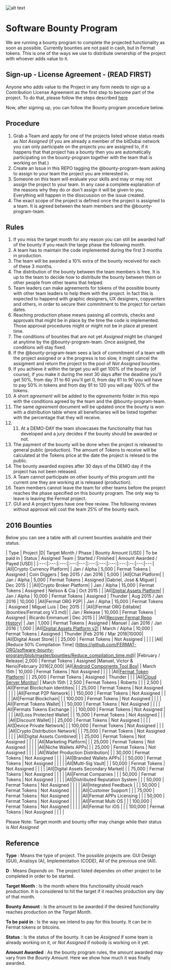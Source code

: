 ![alt text](https://github.com/bitDubai/media-kit/blob/master/MediaKit/Fermat%20Branding/Fermat%20Logotype/Fermat_Logo_3D.png "Fermat Logo")

# Software Bounty Program

We are running a bounty program to complete the projected functionality as soon as possible. Currently bounties are not paid in cash, but in Fermat tokens. This is one of the ways we use to distribute ownership of the project with whoever adds value to it. 

## Sign-up - License Agreement - (READ FIRST)
Anyone who adds value to the Project in any form needs to sign up a Contribution License Agreement as the first step to become part of the project. To do that, please follow the steps described [here](https://github.com/bitDubai/contribution-program/tree/master/license-agreements/README.md) 

Now, after signing up,  you can follow the Bounty program procedure below.

## Procedure

1. Grab a Team and apply for one of the projects listed whose status reads as _Not Assigned_ (if you are already a member of the bitDubai network you can only participate on the projects you are assigned to, if it happens that that project has a bounty then you are automatically participating on the bounty-program together with the team that is working on that.)
2. Create an Issue in this REPO tagging the @bounty-program-team asking to assign to your team the project you are interested in.
3. Someone on this team will evaluate your skills and may or may not assign the project to your team. In any case a complete explanation of the reasons why they do or don't assign it will be given to you. Everything will happen in the disscussion on the issue created.
4. The exact scope of the project is defined once the project is assigned to a team. It is agreed between the team members and the @bounty-program-team.

## Rules

1. If you miss the target month for any reason you can still be awarded half of the bounty if you reach the targe phase the following month.
2. A team has to maintain the code implemented during the first 3 months in production. 
3. The team will be awarded a 10% extra of the bounty received for each of these 3 months.
4. The distribution of the bounty between the team members is free. It is up to the team to decide how to distribute the bounty between them or other people from other teams that helped.
5. Team leaders can make agreements for tokens of the possible bounty with other team leaders to help them with the project. In fact this is expected to happend with graphic designers, UX designers, copywriters and others, in order to secure their commitment to the project for certain dates.
6. Reaching production phase means passing all controls, checks and approvals that might be in place by the time the code is implemented. Those approval procedures might or might not be in place at present time.
7. The conditions of bounties that are not yet _Assigned_ might be changed at anytime by the @bounty-program-team. Once assigned, the conditions will stay fixed.
8. If the @bounty-program-team sees a lack of commitment of a team with the project assigned or a the progress is too slow, it might cancel the assigment and return the project to the pool of _Not Assigned_ bounties.
9. If you achieve it within the target you will get 100% of the bounty (of course), if you make it during the next 30 days after the deadline you'll get 50%, from day 31 to 60 you'll get 0, from day 61 to 90 you will have to pay 50% in tokens and from day 91 to 120 you will pay 100% of the tokens.
10. A short _agreement_ will be added to the _agreements_ folder in this repo with the conditions agreed by the team and the @bounty-program-team.
11. The same _agreement_ document will be updated once the bounty is won with a distribution table where all beneficiaries will be listed together with the percentage that they will receive.
12. 11. At a DEMO-DAY the team showcases the functionality that has developed and a jury decides if the bounty should be awarded or not.
13. The payment of the bounty will be done when the project is released to general public (production). The amount of Tokens to receive will be calculated at the Tokens price at the date the project is relesed to the public.
14. The bounty awarded expires after 30 days of the DEMO day if the project has not been released.
15. A Team cannot participate on other bounty of this program until the current one they are working at is released (production).
16. Team members cannot leave the team for other teams before the project reaches the phase specified on this bounty program. The only way to leave is leaving the Fermat project.
17. GUI and A project types have one free review. The following reviews without approval will cost the team 25% of the bounty each.

## 2016 Bounties

Below you can see a table with all current bounties available and their status. 

| Type | Project |D|  Target Month / Phase | Bounty Amount [USD] | To be paid in | Status | Assigned Team | Started / Finished | Amount Awarded / Payed [USD] |
|:---:|:---:|:---:|:---:|---:|:---:|:---:|:---:|:---:|:--:|---:|---:|
|All|Crypto Currency Platform|  | Jan / Alpha | 5,000 | Fermat Tokens | Assigned | Coin Diggers | Sep 2015 / Jan 2016 | 5,000 | 
|All|Chat Platform|  | Jan / Alpha  | 5,000 | Fermat Tokens | Assigned |Gabriel, José & Miguel | Dec 2015 | | 
|All|Crypto Broker Platform| | Jan / Alpha | 15,000 | Fermat Tokens | Assigned | Nelson & Cía | Oct 2015 | | 
|All|[Digital Assets Platform](https://github.com/FERMAT-ORG/bounty-program/blob/master/bounties/Digital-Asset-Platform.md)| | Jan / Alpha | 10,000 | Fermat Tokens | Assigned | Thunder | Aug 2015 / Jan 2016 | 10,000 | 
|All|Fermat ORG P2P| | Jan / Alpha | 15,000 | Fermat Tokens | Assigned | Miguel Luis | Dec 2015 | | 
|All|[Fermat ORG Editable](bounties/Fermat.org V3.md)| | Jan / Release | 10,000 | Fermat Tokens | Assigned | Ricardo Emmanuel | Dec 2015 | |
|All|[Recover Fermat Repo History](https://github.com/Fermat-ORG/bounty-program/blob/master/bounties/Recover-FermatRepoHistory.md)|  | Jan | 1,000 | Fermat Tokens | Assigned | Manuel | Jan 2016 / Jan 2016 | 1,000 | 
|All|[Digital Assets Platform v2](https://github.com/FERMAT-ORG/bounty-program/blob/master/bounties/Digital%20Assets%20Platform%20v2.md)| | March / Alpha | 10,000 | Fermat Tokens | Assigned | Thunder  |Feb 2016 / Mar 2016|10000| 
|All|Digital Asset Store|  | | 25,000 | Fermat Tokens | Not Assigned | | | | 
|All|[Reduce 50% Compilation Time] (https://github.com/FERMAT-ORG/software-bounty-program/blob/master/bounties/Reduce_compilation_time.md)|  |February / Release| 2,000 | Fermat Tokens | Assigned |Manuel, Victor & Nerio|February 2016|2,000| 
|All|[Android Components Tool Box](https://github.com/FERMAT-ORG/bounty-program/blob/master/bounties/Android_Toolbox_v1.md)|  | March 15th | 10,000 | Fermat Tokens | Not Assigned | | | | 
|All|[Fermat Token Platform](https://github.com/FERMAT-ORG/bounty-program/blob/master/bounties/Fermat-Token-Platform.md)|  | | 25,000 | Fermat Tokens | Assigned | Thunder | | | 
|All|[Cloud Server Monitor](https://github.com/Rart3001/bounty-program/blob/master/bounties/P2P_Cloud_Server_v1.md)|  | March 15th | 2,500 | Fermat Tokens | Roberto | | | 2,500 | 
|All|Fermat Blockchain Identities|  | | 25,000 | Fermat Tokens | Not Assigned | | | | 
|All|Fermat P2P Network| | | 150,000 | Fermat Tokens | Not Assigned | | | | 
|All|Fermat Blockchain| |  | 100,000 | Fermat Tokens | Not Assigned | | | | 
|All|Fermat Tokens Wallet| | | 50,000 | Fermat Tokens | Not Assigned | | | | 
|All|Fermats Tokens Exchange |  | | 100,000 | Fermat Tokens | Not Assigned | | | | 
|All|Loss Protected Wallet|  | | 15,000 | Fermat Tokens | Not Assigned | | | | 
|All|Discount Wallet|  | | 25,000 | Fermat Tokens | Not Assigned | | | | 
|All|Device Private Network| | | 100,000 | Fermat Tokens | Not Assigned | | | | 
|All|Crypto Distribution Network|  | | 75,000 | Fermat Tokens | Not Assigned | | | | 
|All|Digital Assets Combined|  | | 25,000 | Fermat Tokens | Not Assigned | | | | 
|All|Marketing Platform|  | | 25,000 | Fermat Tokens | Not Assigned | | | | 
|All|Niche Wallets APPs| | | 25,000 | Fermat Tokens | Not Assigned | | | | 
|All|Wallet Production Distribution| | | 30,000 | Fermat Tokens | Not Assigned | | | | 
|All|Branded Wallets APPs|  | | 50,000 | Fermat Tokens | Not Assigned | | | | 
|All|Multi-Sig Vault|  | | 50,000 | Fermat Tokens | Not Assigned | | | | 
|All|Digital Assets Secondary Market|  |  | 75,000 | Fermat Tokens | Not Assigned | | | | 
|All|Fermat Companies |  |  | 50,000 | Fermat Tokens | Not Assigned | | | | 
|All|Distributed Reputation System |  |  | 50,000 | Fermat Tokens | Not Assigned | | | | 
|All|Integrated Feedback |  |  | 50,000 | Fermat Tokens | Not Assigned | | | | 
|All|Customer Support |  |  | 75,000 | Fermat Tokens | Not Assigned | | | | 
|All|Fermat APPs Licensing | | | 50,000 | Fermat Tokens | Not Assigned | | | | 
|All|Fermat Multi OS | | | 100,000 | Fermat Tokens | Not Assigned | | | | 
|All|Fermat for iOS | |  | 100,000 | Fermat Tokens | Not Assigned | | | | 



Please Note: Target month and bounty offer may change while their status is _Not Assigned_

## Reference 

**Type** : Means the type of project. The possible projects are: GUI Design (GUI), Analisys (A), Implementation (CODE), All of the previous one (All).

**D** : Means _Depends on_. The project listed dependes on other project to be completed in order to be started. 

**Target Month** : Is the month where this functionality should reach production. It is considered to hit the target if it reaches production any day of that month.

**Bounty Amount** : Is the amount to be awarded if the desired functionality reaches production on the _Target Month_. 

**To be paid in** : Is the way we intend to pay for this bounty. It can be in Fermat tokens or bitcoins.

**Status** : Is the status of the bounty. It can be _Assigned_ if some team is already working on it, or _Not Assigned_ if nobody is working on it yet.

**Amount Awarded** : As the bounty program rules, the amount awarded may vary from the _Bounty Amount_. Here we show how much it was finally awarded.
